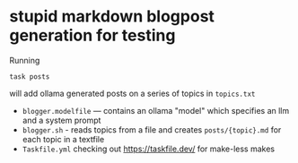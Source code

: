 # stupid markdown blogpost generation for testing

Running

    task posts

will add ollama generated posts on a series of topics in `topics.txt`

* `blogger.modelfile` — contains an ollama "model" which specifies an
llm and a system prompt
* `blogger.sh` - reads topics from a file and creates `posts/{topic}.md`
for each topic in a textfile
* `Taskfile.yml` checking out https://taskfile.dev/ for make-less makes
